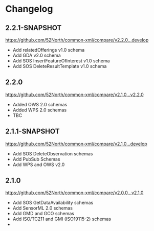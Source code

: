 # Changelog

## 2.2.1-SNAPSHOT

https://github.com/52North/common-xml/compare/v2.2.0...develop

* Add relatedOfferings v1.0 schema
* Add GDA v2.0 schema
* Add SOS InsertFeatureOfInterest v1.0 schema
* Add SOS DeleteResultTemplate v1.0 schema

## 2.2.0

https://github.com/52North/common-xml/compare/v2.1.0...v2.2.0

* Added OWS 2.0 schemas
* Added WPS 2.0 schemas
* TBC

## 2.1.1-SNAPSHOT

https://github.com/52North/common-xml/compare/v2.1.0...develop

* Add SOS DeleteObservation schemas
* Add PubSub Schemas
* Add WPS and OWS v2.0

## 2.1.0

https://github.com/52North/common-xml/compare/v2.0.0...v2.1.0

* Add SOS GetDataAvailability schemas
* Add SensorML 2.0 schemas
* Add GMD and GCO schemas
* Add ISO/TC211 and GMI (ISO19115-2) schemas
* 

